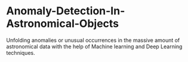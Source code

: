 # Anomaly-Detection-In-Astronomical-Objects
Unfolding anomalies or unusual occurrences in the massive amount of astronomical data with the help of Machine learning and Deep Learning techniques.
